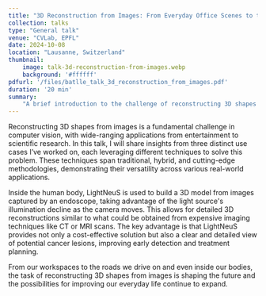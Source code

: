 ```yaml
---
title: "3D Reconstruction from Images: From Everyday Office Scenes to the Depths of the Human Body"
collection: talks
type: "General talk"
venue: "CVLab, EPFL"
date: 2024-10-08
location: "Lausanne, Switzerland"
thumbnail:
    image: talk-3d-reconstruction-from-images.webp
    background: '#ffffff'
pdfurl: '/files/batlle_talk_3d_reconstruction_from_images.pdf'
duration: '20 min'
summary:
    "A brief introduction to the challenge of reconstructing 3D shapes from images, presented through three real-world use cases I’ve encountered in my career. An overview of how conventional, hybrid, and cutting-edge techniques are applied in everyday scenarios—whether in the office, on the road, or even inside the human body. We take a closer look at LightNeuS and show that 3D reconstruction is the remaining piece for augmented reality and autonomous navigation inside the human colon."
---
```


Reconstructing 3D shapes from images is a fundamental challenge in computer vision, with wide-ranging applications from entertainment to scientific research.
In this talk, I will share insights from three distinct use cases I’ve worked on, each leveraging different techniques to solve this problem. These techniques span traditional, hybrid, and cutting-edge methodologies, demonstrating their versatility across various real-world applications.

Inside the human body, LightNeuS is used to build a 3D model from images captured by an endoscope, taking advantage of the light source's illumination decline as the camera moves. This allows for detailed 3D reconstructions similar to what could be obtained from expensive imaging techniques like CT or MRI scans. The key advantage is that LightNeuS provides not only a cost-effective solution but also a clear and detailed view of potential cancer lesions, improving early detection and treatment planning.

From our workspaces to the roads we drive on and even inside our bodies, the task of reconstructing 3D shapes from images is shaping the future and the possibilities for improving our everyday life continue to expand.
